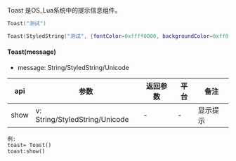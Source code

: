 Toast 是OS_Lua系统中的提示信息组件。

```lua
Toast("测试")

Toast(StyledString("测试", {fontColor=0xffff0000, backgroundColor=0xff00ff00, fontSize=50}))
```

#### Toast(message)

- message: String/StyledString/Unicode

| api  |参数   |返回参数   |平台   |备注|
| ------------ | ------------ | ------------ | ------------ | ------------ |
|    show    |   v: String/StyledString/Unicode   |    - |   -  |    显示提示   |

    例:
    toast= Toast()
	toast:show()